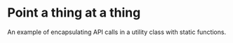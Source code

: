 # Point a thing at a thing

An example of encapsulating API calls in a utility class with static functions.
